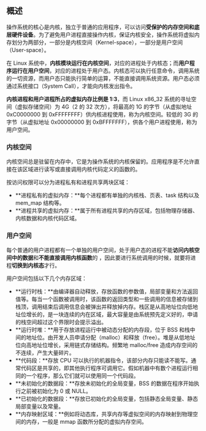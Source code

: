 ## 概述

操作系统的核心是内核，独立于普通的应用程序，可以访问**受保护的内存空间和底层硬件设备**。为了避免用户进程直接操作内核，保证内核安全，操作系统将虚拟内存划分为两部分，一部分是内核空间（Kernel-space），一部分是用户空间（User-space）。 

在 Linux 系统中，**内核模块运行在内核空间**，对应的进程处于内核态；而**用户程序运行在用户空间**，对应的进程处于用户态。内核态可以执行任意命令，调用系统的一切资源，而用户态只能执行简单的运算，不能直接调用系统资源。用户态必须通过系统接口（System Call），才能向内核发出指令。

**内核进程和用户进程所占的虚拟内存比例是 1:3**，而 Linux x86_32 系统的寻址空间（虚拟存储空间）为 4G（2 的 32 次方），将最高的 1G 的字节（从虚拟地址 0xC0000000 到 0xFFFFFFFF）供内核进程使用，称为内核空间。较低的 3G 的字节（从虚拟地址 0x00000000 到 0xBFFFFFFF），供各个用户进程使用，称为用户空间。

### 内核空间

内核空间总是驻留在内存中，它是为操作系统的内核保留的。应用程序是不允许直接在该区域进行读写或直接调用内核代码定义的函数的。

按访问权限可以分为进程私有和进程共享两块区域：

- **进程私有的虚拟内存：**每个进程都有单独的内核栈、页表、task 结构以及 mem_map 结构等。
- **进程共享的虚拟内存：**属于所有进程共享的内存区域，包括物理存储器、内核数据和内核代码区域。

### 用户空间

每个普通的用户进程都有一个单独的用户空间，处于用户态的进程不能**访问内核空间中的数据**和**不能直接调用内核函数**的 ，因此要进行系统调用的时候，就要将进程**切换到内核态**才行。

用户空间包括以下几个内存区域：

- **运行时栈：**由编译器自动释放，存放函数的参数值，局部变量和方法返回值等。每当一个函数被调用时，该函数的返回类型和一些调用的信息被存储到栈顶，调用结束后调用信息会被弹出并释放掉内存。栈区是从高地址位向低地址位增长的，是一块连续的内在区域，最大容量是由系统预先定义好的，申请的栈空间超过这个界限时会提示溢出。
- **运行时堆：**用于存放进程运行中被动态分配的内存段，位于 BSS 和栈中间的地址位。由开发人员申请分配（malloc）和释放（free）。堆是从低地址位向高地址位增长，采用链式存储结构。频繁地 malloc/free 造成内存空间的不连续，产生大量碎片。
- **代码段：**存放 CPU 可以执行的机器指令，该部分内存只能读不能写。通常代码区是共享的，即其他执行程序可调用它。假如机器中有数个进程运行相同的一个程序，那么它们就可以使用同一个代码段。
- **未初始化的数据段：**存放未初始化的全局变量，BSS 的数据在程序开始执行之前被初始化为 0 或 NULL。
- **已初始化的数据段：**存放已初始化的全局变量，包括静态全局变量、静态局部变量以及常量。
- **内存映射区域：**例如将动态库，共享内存等虚拟空间的内存映射到物理空间的内存，一般是 mmap 函数所分配的虚拟内存空间。











